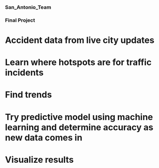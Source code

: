 ### San_Antonio_Team

### Final Project ###

# Accident data from live city updates
# Learn where hotspots are for traffic incidents
# Find trends
# Try predictive model using machine learning and determine accuracy as new data comes in
# Visualize results
